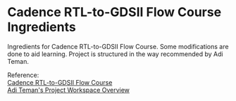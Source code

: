 # Cadence RTL-to-GDSII Flow Course Ingredients
Ingredients for Cadence RTL-to-GDSII Flow Course. Some modifications are done to aid learning. Project is structured in the way recommended by Adi Teman.


Reference: \
[Cadence RTL-to-GDSII Flow Course](https://www.cadence.com/en_US/home/training/all-courses/86136.html) \
[Adi Teman's Project Workspace Overview](https://youtu.be/75LJzna10m8?si=ai4S1CO-qsaOj3fi)